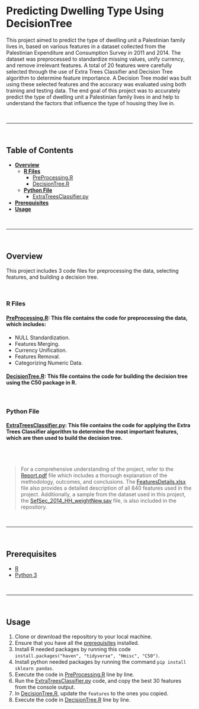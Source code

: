 # **Predicting Dwelling Type Using DecisionTree**
This project aimed to predict the type of dwelling unit a Palestinian family lives in, based on various features in a dataset collected from the Palestinian Expenditure and Consumption Survey in 2011 and 2014. The dataset was preprocessed to standardize missing values, unify currency, and remove irrelevant features. A total of 20 features were carefully selected through the use of Extra Trees Classifier and Decision Tree algorithm to determine feature importance. A Decision Tree model was built using these selected features and the accuracy was evaluated using both training and testing data. The end goal of this project was to accurately predict the type of dwelling unit a Palestinian family lives in and help to understand the factors that influence the type of housing they live in.

<br>

---

<br>

## **Table of Contents**
- [**Overview**](#overview)
  - [**R Files**](#r-files)
    - [PreProcessing.R](#preprocessingr-this-file-contains-the-code-for-preprocessing-the-data-which-includes)
    - [DecisionTree.R](#decisiontreer-this-file-contains-the-code-for-building-the-decision-tree-using-the-c50-package-in-r)
  - [**Python File**](#python-file)
    - [ExtraTreesClassifier.py](#extratreesclassifierpy-this-file-contains-the-code-for-applying-the-extra-trees-classifier-algorithm-to-determine-the-most-important-features-which-are-then-used-to-build-the-decision-tree)
- [**Prerequisites**](#prerequisites)
- [**Usage**](#usage)

<br>

---

<br>

## **Overview**
This project includes 3 code files for preprocessing the data, selecting features, and building a decision tree.

<br>

### **R Files**
#### [PreProcessing.R](repo/blob/main/R/PreProcessing.R): This file contains the code for preprocessing the data, which includes:
- NULL Standardization.
- Features Merging.
- Currency Unification.
- Features Removal.
- Categorizing Numeric Data.

#### [DecisionTree.R](repo/blob/main/R/DecisionTree.R): This file contains the code for building the decision tree using the C50 package in R.

<br>

### **Python File**
#### [ExtraTreesClassifier.py](repo/blob/main/Python/ExtraTreesClassifier.py): This file contains the code for applying the Extra Trees Classifier algorithm to determine the most important features, which are then used to build the decision tree.

<br><br>

>For a comprehensive understanding of the project, refer to the [Report.pdf](repo/blob/main/Report.pdf) file which includes a thorough explanation of the methodology, outcomes, and conclusions. The [FeaturesDetails.xlsx](repo/blob/main/Dataset/FeaturesDetails.xlsx) file also provides a detailed description of all 840 features used in the project. Additionally, a sample from the dataset used in this project, the [SefSec_2014_HH_weightNew.sav](repo/blob/main/Dataset/SefSec_2014_HH_weightNew.sav) file, is also included in the repository.

<br>

---

<br>

## **Prerequisites**
- [R](https://cran.r-project.org/bin/windows/base/)
- [Python 3](https://www.python.org/downloads/)

<br>

---

<br>

## **Usage**
1. Clone or download the repository to your local machine.
2. Ensure that you have all the [prerequisites](#prerequisites) installed.
3. Install R needed packages by running this code `install.packages("haven", "tidyverse", "Hmisc", "C50")`.
4. Install python needed packages by running the command `pip install sklearn pandas`.
5. Execute the code in [PreProcessing.R](repo/blob/main/R/PreProcessing.R) line by line.
6. Run the [ExtraTreesClassifier.py](repo/blob/main/Python/ExtraTreesClassifier.py) code, and copy the best 30 features from the console output.
7. In [DecisionTree.R](repo/blob/main/R/DecisionTree.R), update the `features` to the ones you copied.
8. Execute the code in [DecisionTree.R](repo/blob/main/R/DecisionTree.R) line by line.